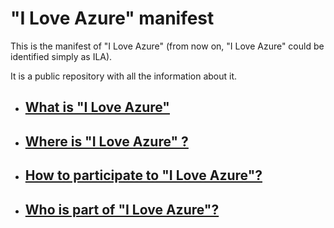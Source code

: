 # "I Love Azure" manifest

This is the manifest of "I Love Azure" (from now on, "I Love Azure" could be identified simply as ILA).

It is a public repository with all the information about it.

- ## [What is "I Love Azure"](WhatIs.md)
- ## [Where is "I Love Azure" ?](WhereIs.md)
- ## [How to participate to "I Love Azure"?](HowToPart.md)
- ## [Who is part of "I Love Azure"?](WhoIsIn.md)